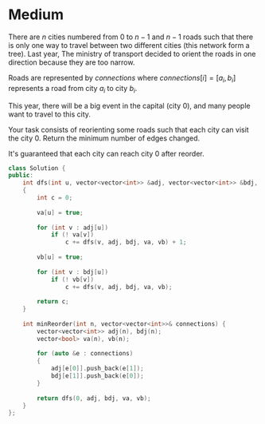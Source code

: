 # Medium

There are $n$ cities numbered from $0$ to $n - 1$ and $n - 1$ roads such that there is only one way to travel between two different cities (this network form a tree). Last year, The ministry of transport decided to orient the roads in one direction because they are too narrow.

Roads are represented by $connections$ where $connections[i] = [a_i, b_i]$ represents a road from city $a_i$ to city $b_i$.

This year, there will be a big event in the capital (city $0$), and many people want to travel to this city.

Your task consists of reorienting some roads such that each city can visit the city $0$. Return the minimum number of edges changed.

It's guaranteed that each city can reach city $0$ after reorder.

```cpp
class Solution {
public:
    int dfs(int u, vector<vector<int>> &adj, vector<vector<int>> &bdj, vector<bool> &va, vector<bool> &vb)
    {
        int c = 0;
        
        va[u] = true;
        
        for (int v : adj[u])
            if (! va[v])
                c += dfs(v, adj, bdj, va, vb) + 1;
        
        vb[u] = true;
        
        for (int v : bdj[u])
            if (! vb[v])
                c += dfs(v, adj, bdj, va, vb);
        
        return c;
    }
    
    int minReorder(int n, vector<vector<int>>& connections) {
        vector<vector<int>> adj(n), bdj(n);
        vector<bool> va(n), vb(n);
        
        for (auto &e : connections)
        {
            adj[e[0]].push_back(e[1]);
            bdj[e[1]].push_back(e[0]);
        }
        
        return dfs(0, adj, bdj, va, vb);
    }
};
```
